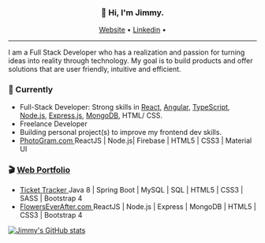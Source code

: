 <h3 align="center">👋 Hi, I'm Jimmy.</h3>

<p align="center">
  <a href="https://www.devjimmylam.com">Website</a> •
  <a href="https://www.linkedin.com/in/devjimmylam/">Linkedin</a> •
</p>

---
I am a Full Stack Developer who has a realization and passion for turning ideas into reality through technology.
My goal is to build products and offer solutions that are user friendly, intuitive and efficient. 


### 🚧 Currently
* Full-Stack Developer: Strong skills in [React](https://reactjs.org/), [Angular](https://angular.io/), [TypeScript](https://www.typescriptlang.org/), [Node.js](https://nodejs.org/en/), [Express.js](https://expressjs.com/), [MongoDB](https://www.mongodb.com/3), HTML/ CSS.
* Freelance Developer
* Building personal project(s) to improve my frontend dev skills.
* <a href="https://www.devjimmylam.com/#portfolio"> PhotoGram.com </a> ReactJS | Node.js| Firebase | HTML5 | CSS3 | Material UI 


### 🎬 [Web Portfolio](https://devjimmylam.github.io/)
- <a href="https://www.devjimmylam.com/#portfolio"> Ticket Tracker </a>  Java 8 | Spring Boot | MySQL | SQL | HTML5 | CSS3 | SASS | Bootstrap 4 
- <a href="https://www.devjimmylam.com/#portfolio"> FlowersEverAfter.com </a> ReactJS | Node.js | Express | MongoDB | HTML5 | CSS3 | Bootstrap 4


[![Jimmy's GitHub stats](https://github-readme-stats.vercel.app/api?username=devJimmyLam&show_icons=true&theme=radical)](https://github.com/devjimmylam/github-readme-stats)
<!--
**devJimmyLam/devJimmyLam** is a ✨ _special_ ✨ repository because its `README.md` (this file) appears on your GitHub profile.



